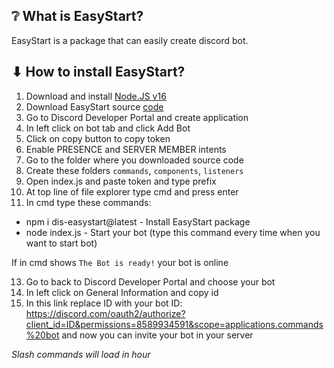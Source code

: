 ## ❔ What is EasyStart?
EasyStart is a package that can easily create discord bot.
## ⬇ How to install EasyStart?
1. Download and install [Node.JS v16](https://nodejs.org/en/download/)
2. Download EasyStart source [code](https://github.com/DaneeSkripter/EasyStart-Example)
3. Go to Discord Developer Portal and create application
4. In left click on bot tab and click Add Bot
6. Click on copy button to copy token
7. Enable PRESENCE and SERVER MEMBER intents
8. Go to the folder where you downloaded source code
9. Create these folders ```commands```, ```components```, ```listeners```
10. Open index.js and paste token and type prefix
11. At top line of file explorer type cmd and press enter
12. In cmd type these commands: 
- npm i dis-easystart@latest - Install EasyStart package
- node index.js - Start your bot (type this command every time when you want to start bot)

If in cmd shows ```The Bot is ready!``` your bot is online

13. Go to back to Discord Developer Portal and choose your bot
14. In left click on General Information and copy id
15. In this link replace ID with your bot ID: https://discord.com/oauth2/authorize?client_id=ID&permissions=8589934591&scope=applications.commands%20bot and now you can invite your bot in your server

*Slash commands will load in hour*
